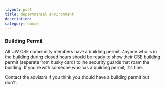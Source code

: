 ```yaml
---
layout: post
title: departmental environment
description:
category: uwcse
---
```


### Building Permit
All UW CSE community members have a building permit. Anyone who is in the building during closed hours should be ready to show their CSE building permit (separate from husky card) to the security guards that roam the building. If you're with someone who has a building permit, it's fine.

Contact the advisors if you think you should have a building permit but don't.